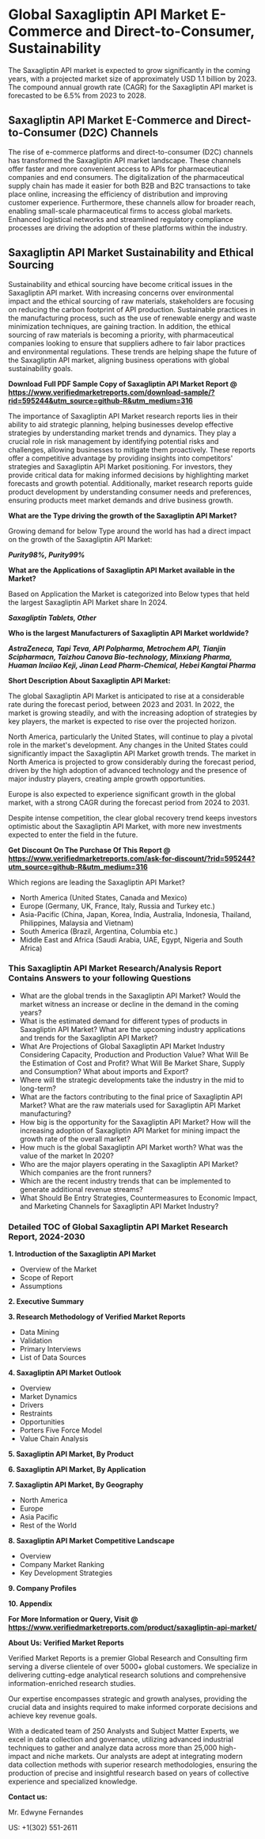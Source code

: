 <h1>Global Saxagliptin API Market E-Commerce and Direct-to-Consumer, Sustainability</h1><p class=""><p>The Saxagliptin API market is expected to grow significantly in the coming years, with a projected market size of approximately USD 1.1 billion by 2023. The compound annual growth rate (CAGR) for the Saxagliptin API market is forecasted to be 6.5% from 2023 to 2028.</p><h2>Saxagliptin API Market E-Commerce and Direct-to-Consumer (D2C) Channels</h2><p>The rise of e-commerce platforms and direct-to-consumer (D2C) channels has transformed the Saxagliptin API market landscape. These channels offer faster and more convenient access to APIs for pharmaceutical companies and end consumers. The digitalization of the pharmaceutical supply chain has made it easier for both B2B and B2C transactions to take place online, increasing the efficiency of distribution and improving customer experience. Furthermore, these channels allow for broader reach, enabling small-scale pharmaceutical firms to access global markets. Enhanced logistical networks and streamlined regulatory compliance processes are driving the adoption of these platforms within the industry.</p><h2>Saxagliptin API Market Sustainability and Ethical Sourcing</h2><p>Sustainability and ethical sourcing have become critical issues in the Saxagliptin API market. With increasing concerns over environmental impact and the ethical sourcing of raw materials, stakeholders are focusing on reducing the carbon footprint of API production. Sustainable practices in the manufacturing process, such as the use of renewable energy and waste minimization techniques, are gaining traction. In addition, the ethical sourcing of raw materials is becoming a priority, with pharmaceutical companies looking to ensure that suppliers adhere to fair labor practices and environmental regulations. These trends are helping shape the future of the Saxagliptin API market, aligning business operations with global sustainability goals.</p></p><p class=""><strong>Download Full PDF Sample Copy of Saxagliptin API Market Report @ <a href="https://www.verifiedmarketreports.com/download-sample/?rid=595244&utm_source=github-R&utm_medium=316" target="_blank">https://www.verifiedmarketreports.com/download-sample/?rid=595244&utm_source=github-R&utm_medium=316</a></strong></p><p>The importance of&nbsp;Saxagliptin API Market research reports lies in their ability to aid strategic planning, helping businesses develop effective strategies by understanding market trends and dynamics. They play a crucial role in risk management by identifying potential risks and challenges, allowing businesses to mitigate them proactively. These reports offer a competitive advantage by providing insights into competitors' strategies and Saxagliptin API Market positioning. For investors, they provide critical data for making informed decisions by highlighting market forecasts and growth potential. Additionally, market research reports guide product development by understanding consumer needs and preferences, ensuring products meet market demands and drive business growth.</p><p><strong>What are the&nbsp;Type driving the growth of the Saxagliptin API Market?</strong></p><p id="" class="">Growing demand for below Type around the world has had a direct impact on the growth of the Saxagliptin API Market:</p><p class=""><em><strong>Purity98%, Purity99%</strong></em></p><p class=""><strong>What are the&nbsp;Applications&nbsp;of Saxagliptin API Market available in the Market?</strong></p><p id="" class="">Based on Application the Market is categorized into Below types that held the largest Saxagliptin API Market share In 2024.</p><p class=""><em><strong>Saxagliptin Tablets, Other</strong></em></p><p class=""><strong>Who is the largest Manufacturers of Saxagliptin API Market worldwide?</strong></p><p><em><strong>AstraZeneca, Tapi Teva, API Polpharma, Metrochem API, Tianjin Scipharmacn, Taizhou Canova Bio-technology, Minxiang Pharma, Huaman Inciiao Keji, Jinan Lead Pharm-Chemical, Hebei Kangtai Pharma</strong></em></p><p id="" class=""><strong>Short Description About Saxagliptin API Market:</strong></p><p>The global Saxagliptin API Market is anticipated to rise at a considerable rate during the forecast period, between 2023 and 2031. In 2022, the market is growing steadily, and with the increasing adoption of strategies by key players, the market is expected to rise over the projected horizon.</p><p>North America, particularly the United States, will continue to play a pivotal role in the market's development. Any changes in the United States could significantly impact the Saxagliptin API Market growth trends. The market in North America is projected to grow considerably during the forecast period, driven by the high adoption of advanced technology and the presence of major industry players, creating ample growth opportunities.</p><p>Europe is also expected to experience significant growth in the global market, with a strong CAGR during the forecast period from 2024 to 2031.</p><p>Despite intense competition, the clear global recovery trend keeps investors optimistic about the Saxagliptin API Market, with more new investments expected to enter the field in the future.</p><p id="" class=""><strong>Get Discount On The Purchase Of This Report @ <a href="https://www.verifiedmarketreports.com/ask-for-discount/?rid=595244?utm_source=github-R&utm_medium=316" target="_blank">https://www.verifiedmarketreports.com/ask-for-discount/?rid=595244?utm_source=github-R&utm_medium=316</a></strong></p><p class="">Which regions are leading the Saxagliptin API Market?</p><ul><li>North America (United States, Canada and Mexico)</li><li>Europe (Germany, UK, France, Italy, Russia and Turkey etc.)</li><li>Asia-Pacific (China, Japan, Korea, India, Australia, Indonesia, Thailand, Philippines, Malaysia and Vietnam)</li><li>South America (Brazil, Argentina, Columbia etc.)</li><li>Middle East and Africa (Saudi Arabia, UAE, Egypt, Nigeria and South Africa)</li></ul><h3 id="" class="">This Saxagliptin API Market Research/Analysis Report Contains Answers to your following Questions</h3><ul><li>What are the global trends in the Saxagliptin API Market? Would the market witness an increase or decline in the demand in the coming years?</li><li>What is the estimated demand for different types of products in Saxagliptin API Market? What are the upcoming industry applications and trends for the Saxagliptin API Market?</li><li>What Are Projections of Global Saxagliptin API Market Industry Considering Capacity, Production and Production Value? What Will Be the Estimation of Cost and Profit? What Will Be Market Share, Supply and Consumption? What about imports and Export?</li><li>Where will the strategic developments take the industry in the mid to long-term?</li><li>What are the factors contributing to the final price of Saxagliptin API Market? What are the raw materials used for Saxagliptin API Market manufacturing?</li><li>How big is the opportunity for the Saxagliptin API Market? How will the increasing adoption of Saxagliptin API Market for mining impact the growth rate of the overall market?</li><li>How much is the global Saxagliptin API Market worth? What was the value of the market In 2020?</li><li>Who are the major players operating in the Saxagliptin API Market? Which companies are the front runners?</li><li>Which are the recent industry trends that can be implemented to generate additional revenue streams?</li><li>What Should Be Entry Strategies, Countermeasures to Economic Impact, and Marketing Channels for Saxagliptin API Market Industry?</li></ul><h3 id="" class="">Detailed TOC of Global Saxagliptin API Market Research Report, 2024-2030</h3><p id="" class=""><strong>1. Introduction of the Saxagliptin API Market</strong></p><ul><li>Overview of the Market</li><li>Scope of Report</li><li>Assumptions</li></ul><p id="" class=""><strong>2. Executive Summary</strong></p><p id="" class=""><strong>3. Research Methodology of Verified Market Reports</strong></p><ul><li>Data Mining</li><li>Validation</li><li>Primary Interviews</li><li>List of Data Sources</li></ul><p id="" class=""><strong>4. Saxagliptin API Market Outlook</strong></p><ul><li>Overview</li><li>Market Dynamics</li><li>Drivers</li><li>Restraints</li><li>Opportunities</li><li>Porters Five Force Model</li><li>Value Chain Analysis</li></ul><p id="" class=""><strong>5. Saxagliptin API Market, By Product</strong></p><p id="" class=""><strong>6. Saxagliptin API Market, By Application</strong></p><p id="" class=""><strong>7. Saxagliptin API Market, By Geography</strong></p><ul><li>North America</li><li>Europe</li><li>Asia Pacific</li><li>Rest of the World</li></ul><p id="" class=""><strong>8. Saxagliptin API Market Competitive Landscape</strong></p><ul><li>Overview</li><li>Company Market Ranking</li><li>Key Development Strategies</li></ul><p id="" class=""><strong>9. Company Profiles</strong></p><p id="" class=""><strong>10. Appendix</strong></p><p id="" class=""><strong>For More Information or Query, Visit @ <a href="https://www.verifiedmarketreports.com/product/saxagliptin-api-market/" target="_blank">https://www.verifiedmarketreports.com/product/saxagliptin-api-market/</a></strong></p><p id="" class=""><strong>About Us: Verified Market Reports</strong></p><p id="" class="">Verified Market Reports is a premier Global Research and Consulting firm serving a diverse clientele of over 5000+ global customers. We specialize in delivering cutting-edge analytical research solutions and comprehensive information-enriched research studies.</p><p id="" class="">Our expertise encompasses strategic and growth analyses, providing the crucial data and insights required to make informed corporate decisions and achieve key revenue goals.</p><p id="" class="">With a dedicated team of 250 Analysts and Subject Matter Experts, we excel in data collection and governance, utilizing advanced industrial techniques to gather and analyze data across more than 25,000 high-impact and niche markets. Our analysts are adept at integrating modern data collection methods with superior research methodologies, ensuring the production of precise and insightful research based on years of collective experience and specialized knowledge.</p><p id="" class=""><strong>Contact us:</strong></p><p id="" class="">Mr. Edwyne Fernandes</p><p id="" class="">US: +1(302) 551-2611</p>